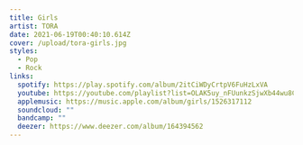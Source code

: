 ```yaml
---
title: Girls
artist: TORA
date: 2021-06-19T00:40:10.614Z
cover: /upload/tora-girls.jpg
styles:
  - Pop
  - Rock
links:
  spotify: https://play.spotify.com/album/2itCiWDyCrtpV6FuHzLxVA
  youtube: https://youtube.com/playlist?list=OLAK5uy_nFUunkzSjwXb44wu8C22FgazRU1BG6Xt0
  applemusic: https://music.apple.com/album/girls/1526317112
  soundcloud: ""
  bandcamp: ""
  deezer: https://www.deezer.com/album/164394562
---
```

